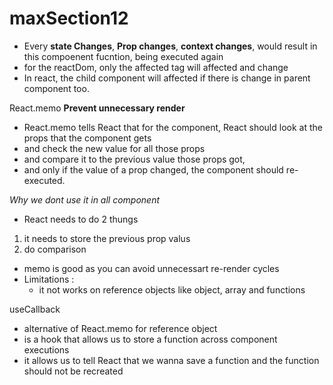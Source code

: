 # maxSection12

- Every **state Changes**, **Prop changes**, **context changes**, would result in this compoenent fucntion, being executed again
- for the reactDom, only the affected tag will affected and change
- In react, the child component will affected if there is change in parent component too.

React.memo
**Prevent unnecessary render**

- React.memo tells React that for the component, React should look at the props that the component gets
- and check the new value for all those props
- and compare it to the previous value those props got,
- and only if the value of a prop changed, the component should re-executed.

_Why we dont use it in all component_

- React needs to do 2 thungs

1. it needs to store the previous prop valus
2. do comparison

- memo is good as you can avoid unnecessart re-render cycles
- Limitations :
  - it not works on reference objects like object, array and functions

useCallback

- alternative of React.memo for reference object
- is a hook that allows us to store a function across component executions
- it allows us to tell React that we wanna save a function and the function should not be recreated
